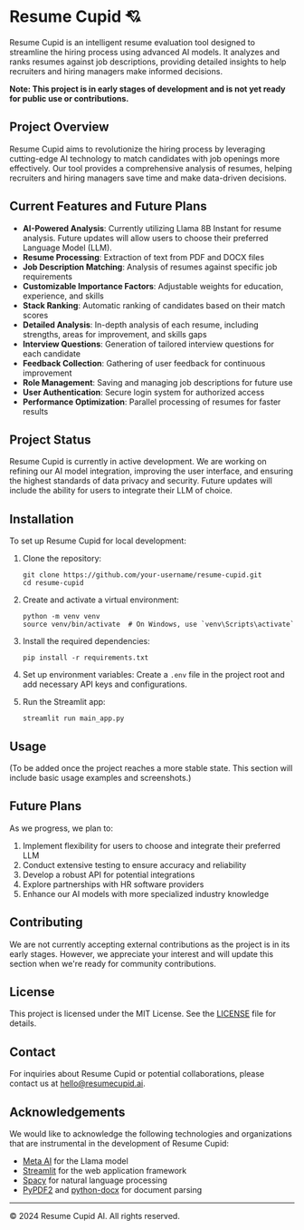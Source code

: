 # Resume Cupid 💘

Resume Cupid is an intelligent resume evaluation tool designed to streamline the hiring process using advanced AI models. It analyzes and ranks resumes against job descriptions, providing detailed insights to help recruiters and hiring managers make informed decisions.

**Note: This project is in early stages of development and is not yet ready for public use or contributions.**

## Project Overview

Resume Cupid aims to revolutionize the hiring process by leveraging cutting-edge AI technology to match candidates with job openings more effectively. Our tool provides a comprehensive analysis of resumes, helping recruiters and hiring managers save time and make data-driven decisions.

## Current Features and Future Plans

- **AI-Powered Analysis**: Currently utilizing Llama 8B Instant for resume analysis. Future updates will allow users to choose their preferred Language Model (LLM).
- **Resume Processing**: Extraction of text from PDF and DOCX files
- **Job Description Matching**: Analysis of resumes against specific job requirements
- **Customizable Importance Factors**: Adjustable weights for education, experience, and skills
- **Stack Ranking**: Automatic ranking of candidates based on their match scores
- **Detailed Analysis**: In-depth analysis of each resume, including strengths, areas for improvement, and skills gaps
- **Interview Questions**: Generation of tailored interview questions for each candidate
- **Feedback Collection**: Gathering of user feedback for continuous improvement
- **Role Management**: Saving and managing job descriptions for future use
- **User Authentication**: Secure login system for authorized access
- **Performance Optimization**: Parallel processing of resumes for faster results

## Project Status

Resume Cupid is currently in active development. We are working on refining our AI model integration, improving the user interface, and ensuring the highest standards of data privacy and security. Future updates will include the ability for users to integrate their LLM of choice.

## Installation

To set up Resume Cupid for local development:

1. Clone the repository:
   ```
   git clone https://github.com/your-username/resume-cupid.git
   cd resume-cupid
   ```

2. Create and activate a virtual environment:
   ```
   python -m venv venv
   source venv/bin/activate  # On Windows, use `venv\Scripts\activate`
   ```

3. Install the required dependencies:
   ```
   pip install -r requirements.txt
   ```

4. Set up environment variables:
   Create a `.env` file in the project root and add necessary API keys and configurations.

5. Run the Streamlit app:
   ```
   streamlit run main_app.py
   ```

## Usage

(To be added once the project reaches a more stable state. This section will include basic usage examples and screenshots.)

## Future Plans

As we progress, we plan to:
1. Implement flexibility for users to choose and integrate their preferred LLM
2. Conduct extensive testing to ensure accuracy and reliability
3. Develop a robust API for potential integrations
4. Explore partnerships with HR software providers
5. Enhance our AI models with more specialized industry knowledge

## Contributing

We are not currently accepting external contributions as the project is in its early stages. However, we appreciate your interest and will update this section when we're ready for community contributions.

## License

This project is licensed under the MIT License. See the [LICENSE](LICENSE) file for details.

## Contact

For inquiries about Resume Cupid or potential collaborations, please contact us at hello@resumecupid.ai.

## Acknowledgements

We would like to acknowledge the following technologies and organizations that are instrumental in the development of Resume Cupid:

- [Meta AI](https://ai.facebook.com/) for the Llama model
- [Streamlit](https://streamlit.io/) for the web application framework
- [Spacy](https://spacy.io/) for natural language processing
- [PyPDF2](https://pypdf2.readthedocs.io/) and [python-docx](https://python-docx.readthedocs.io/) for document parsing

---

© 2024 Resume Cupid AI. All rights reserved.